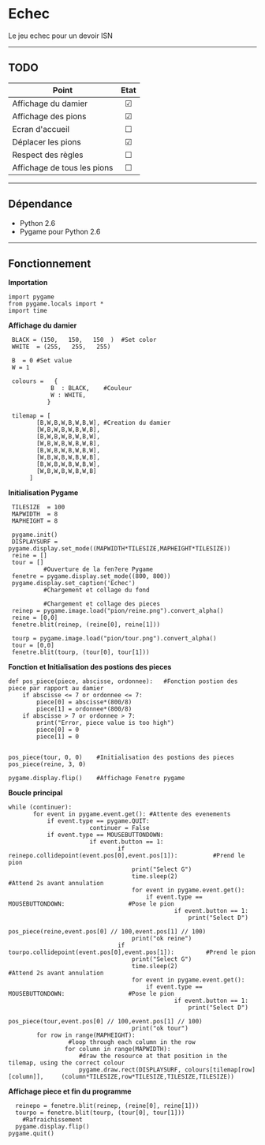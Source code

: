 # Echec
Le jeu echec pour un devoir ISN

---------
TODO
-
 |Point|Etat|
 |---------------------|:------------------------:|
 | Affichage du damier   |☑|
 | Affichage des pions   |☑|
 | Ecran d'accueil       |☐|
 | Déplacer les pions    |☑|
 | Respect des règles    |☐|
 | Affichage de tous les pions  |☐|
 
 --------
 Dépendance
 -
 
 - Python 2.6
 - Pygame pour Python 2.6
 
 --------
 Fonctionnement
 -
 **Importation**


    import pygame
    from pygame.locals import *
    import time
    
 **Affichage du damier**
 
 
     BLACK = (150,   150,   150  )  #Set color
     WHITE  = (255,   255,   255)
     
     B  = 0 #Set value
     W = 1
     
     colours =   {
                B  : BLACK,    #Couleur
                W : WHITE,
               }
               
     tilemap = [
            [B,W,B,W,B,W,B,W], #Creation du damier
            [W,B,W,B,W,B,W,B],
            [B,W,B,W,B,W,B,W],
            [W,B,W,B,W,B,W,B],
            [B,W,B,W,B,W,B,W],
            [W,B,W,B,W,B,W,B],
            [B,W,B,W,B,W,B,W],
            [W,B,W,B,W,B,W,B]
          ]
          
 **Initialisation Pygame**
 
 
     TILESIZE  = 100
     MAPWIDTH  = 8
     MAPHEIGHT = 8

     pygame.init()
     DISPLAYSURF = pygame.display.set_mode((MAPWIDTH*TILESIZE,MAPHEIGHT*TILESIZE))
     reine = []
     tour = []
              #Ouverture de la fen?ere Pygame
     fenetre = pygame.display.set_mode((800, 800))
     pygame.display.set_caption('Echec')
              #Chargement et collage du fond

              #Chargement et collage des pieces
     reinep = pygame.image.load("pion/reine.png").convert_alpha()
     reine = [0,0]
     fenetre.blit(reinep, (reine[0], reine[1]))

     tourp = pygame.image.load("pion/tour.png").convert_alpha()
     tour = [0,0]
     fenetre.blit(tourp, (tour[0], tour[1]))
     
**Fonction et Initialisation des postions des pieces**


    def pos_piece(piece, abscisse, ordonnee):   #Fonction postion des piece par rapport au damier
        if abscisse <= 7 or ordonnee <= 7:
            piece[0] = abscisse*(800/8)
            piece[1] = ordonnee*(800/8)
        if abscisse > 7 or ordonnee > 7:
            print("Error, piece value is too high")
            piece[0] = 0
            piece[1] = 0


    pos_piece(tour, 0, 0)    #Initialisation des postions des pieces
    pos_piece(reine, 3, 0)

    pygame.display.flip()    #Affichage Fenetre pygame


**Boucle principal**


    while (continuer):
	       for event in pygame.event.get():	#Attente des evenements
		       if event.type == pygame.QUIT:
                           continuer = False
		       if event.type == MOUSEBUTTONDOWN:
                           if event.button == 1:
                                   if reinepo.collidepoint(event.pos[0],event.pos[1]):          #Prend le pion
                                       print("Select G")
                                       time.sleep(2)                                           #Attend 2s avant annulation
                                       for event in pygame.event.get():
                                           if event.type == MOUSEBUTTONDOWN:                  #Pose le pion
                                                   if event.button == 1:
                                                       print("Select D")
                                                       pos_piece(reine,event.pos[0] // 100,event.pos[1] // 100)
                                       print("ok reine")
                                   if tourpo.collidepoint(event.pos[0],event.pos[1]):         #Prend le pion
                                       print("Select G")
                                       time.sleep(2)                                          #Attend 2s avant annulation
                                       for event in pygame.event.get():
                                           if event.type == MOUSEBUTTONDOWN:                  #Pose le pion
                                                   if event.button == 1:
                                                       print("Select D")
                                                       pos_piece(tour,event.pos[0] // 100,event.pos[1] // 100)
                                       print("ok tour")
            for row in range(MAPHEIGHT):
                     #loop through each column in the row
                    for column in range(MAPWIDTH):
                        #draw the resource at that position in the tilemap, using the correct colour
                        pygame.draw.rect(DISPLAYSURF, colours[tilemap[row][column]],     (column*TILESIZE,row*TILESIZE,TILESIZE,TILESIZE))
                    
                    
**Affichage piece et fin du programme**


      reinepo = fenetre.blit(reinep, (reine[0], reine[1]))
      tourpo = fenetre.blit(tourp, (tour[0], tour[1]))
        #Rafraichissement
      pygame.display.flip()
    pygame.quit()
 
 
